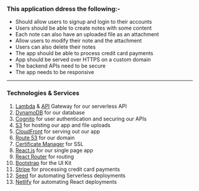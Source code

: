 ### This application ddress the following:-

* Should allow users to signup and login to their accounts
* Users should be able to create notes with some content
* Each note can also have an uploaded file as an attachment
* Allow users to modify their note and the attachment
* Users can also delete their notes
* The app should be able to process credit card payments
* App should be served over HTTPS on a custom domain
* The backend APIs need to be secure
* The app needs to be responsive
---
### Technologies & Services
1. [Lambda](https://aws.amazon.com/lambda/) & [API](https://aws.amazon.com/api-gateway/) Gateway for our serverless API
2. [DynamoDB](https://aws.amazon.com/dynamodb/) for our database
3. [Cognito](https://aws.amazon.com/cognito/) for user authentication and securing our APIs
4. [S3](https://aws.amazon.com/s3/) for hosting our app and file uploads
5. [CloudFront](https://aws.amazon.com/cloudfront/) for serving out our app
6. [Route 53](https://aws.amazon.com/route53/) for our domain
7. [Certificate Manager](https://aws.amazon.com/certificate-manager/) for SSL
8. [React.js](https://reactjs.org/) for our single page app
9. [React Router](https://github.com/ReactTraining/react-router) for routing
10. [Bootstrap](https://getbootstrap.com/) for the UI Kit
11. [Stripe](https://stripe.com/ca) for processing credit card payments
12. [Seed](https://seed.run/) for automating Serverless deployments
13. [Netlify](https://www.netlify.com/) for automating React deployments

